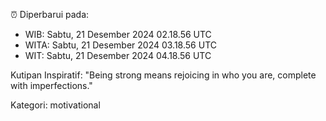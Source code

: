 ⏰ Diperbarui pada:
- WIB: Sabtu, 21 Desember 2024 02.18.56 UTC
- WITA: Sabtu, 21 Desember 2024 03.18.56 UTC
- WIT: Sabtu, 21 Desember 2024 04.18.56 UTC

Kutipan Inspiratif:
"Being strong means rejoicing in who you are, complete with imperfections."


Kategori: motivational

